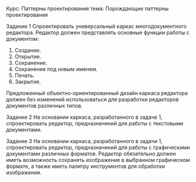 Курс: Паттерны проектирования
тема: Порождающие паттерны проектирования

Задание 1
Спроектировать универсальный каркас многодокументного редактора. Редактор должен представлять основные функции работы с документом:
1. Создание.
2. Открытие.
3. Сохранение.
4. Сохранение под новым именем.
5. Печать.
6. Закрытие.

Предложенный объектно-ориентированный дизайн каркаса редактора должен без изменений использоваться для разработки редакторов документов различных типов.

Задание 2
На основании каркаса, разработанного в задаче 1, спроектировать редактор, предназначений для работы с текстовыми документами.

Задание 3
На основании каркаса, разработанного в задачи 1, спроектировать редактор, предназначений для работы с графическими документами различных форматов. 
Редактор обязательно должен иметь возможность сохранять изображение в выбранном графическом формате, а также иметь палитру инструментов для обработки изображения.
